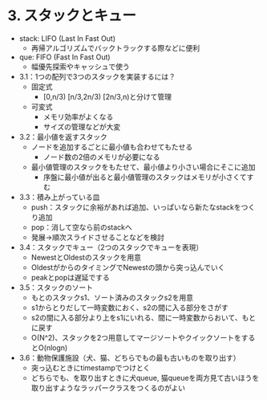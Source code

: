 # 3. スタックとキュー

- stack: LIFO (Last In Fast Out)
    - 再帰アルゴリズムでバックトラックする際などに便利
- que: FIFO (Fast In Fast Out)
    - 幅優先探索やキャッシュで使う
- 3.1：1つの配列で3つのスタックを実装するには？
    - 固定式
        - [0,n/3) [n/3,2n/3) [2n/3,n)と分けて管理
    - 可変式
        - メモリ効率がよくなる
        - サイズの管理などが大変
- 3.2：最小値を返すスタック
    - ノードを追加するごとに最小値も合わせてもたせる
        - ノード数の2倍のメモリが必要になる
    - 最小値管理のスタックをもたせて、最小値より小さい場合にそこに追加
        - 序盤に最小値が出ると最小値管理のスタックはメモリが小さくてすむ
- 3.3：積み上がっている皿
    - push：スタックに余裕があれば追加、いっぱいなら新たなstackをつくり追加
    - pop：消して空なら前のstackへ
    - 発展→順次スライドさせることなどを検討
- 3.4：スタックでキュー（2つのスタックでキューを表現）
    - NewestとOldestのスタックを用意
    - OldestがからのタイミングでNewestの頭から突っ込んでいく
    - peakとpopは遅延でする
- 3.5：スタックのソート
    - もとのスタックs1、ソート済みのスタックs2を用意
    - s1からとりだして一時変数におく、s2の間に入る部分をさがす
    - s2の間に入る部分より上をs1にいれる、間に一時変数からおいて、もとに戻す
    - O(N^2)、スタックを2つ用意してマージソートやクイックソートをするとO(nlogn)
- 3.6：動物保護施設（犬、猫、どちらでもの最も古いものを取り出す）
    - 突っ込むときにtimestampでつけとく
    - どちらでも、を取り出すときに犬queue, 猫queueを両方見て古いほうを取り出すようなラッパークラスをつくるのがよい
